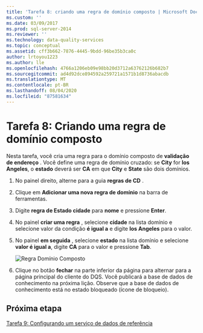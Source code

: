```yaml
---
title: 'Tarefa 8: criando uma regra de domínio composto | Microsoft Docs'
ms.custom: ''
ms.date: 03/09/2017
ms.prod: sql-server-2014
ms.reviewer: ''
ms.technology: data-quality-services
ms.topic: conceptual
ms.assetid: cff3b662-7876-4445-9bdd-96be35b3ca0c
author: lrtoyou1223
ms.author: lle
ms.openlocfilehash: 4766a1206eb09e98bb20d3712a63762126b682b7
ms.sourcegitcommit: ad4d92dce894592a259721a1571b1d8736abacdb
ms.translationtype: MT
ms.contentlocale: pt-BR
ms.lasthandoff: 08/04/2020
ms.locfileid: "87581634"
---
```

# <a name="task-8-creating-a-composite-domain-rule"></a>Tarefa 8: Criando uma regra de domínio composto
  Nesta tarefa, você cria uma regra para o domínio composto de **validação de endereço** . Você define uma regra de domínio cruzado: se **City** for **los Angeles**, o **estado** deverá ser **CA** em que **City** e **State** são dois domínios.  
  
1.  No painel direito, alterne para a guia **regras de CD** .  
  
2.  Clique em **Adicionar uma nova regra de domínio** na barra de ferramentas.  
  
3.  Digite **regra de Estado cidade** para **nome** e pressione **Enter**.  
  
4.  No painel **criar uma regra** , selecione **cidade** na lista domínio e selecione valor da condição **é igual a** e digite **los Angeles** para o valor.  
  
5.  No painel **em seguida** , selecione **estado** na lista domínio e selecione **valor é igual a**, digite **CA** para o valor e pressione **Tab**.  
  
     ![Regra Domínio Composto](../../2014/tutorials/media/et-creatingacompositedomainrule.jpg "Regra Domínio Composto")  
  
6.  Clique no botão **fechar** na parte inferior da página para alternar para a página principal do cliente do DQS. Você publicará a base de dados de conhecimento na próxima lição. Observe que a base de dados de conhecimento está no estado bloqueado (ícone de bloqueio).  
  
## <a name="next-step"></a>Próxima etapa  
 [Tarefa 9: Configurando um serviço de dados de referência](../../2014/tutorials/task-9-configuring-a-reference-data-service.md)  
  
  
